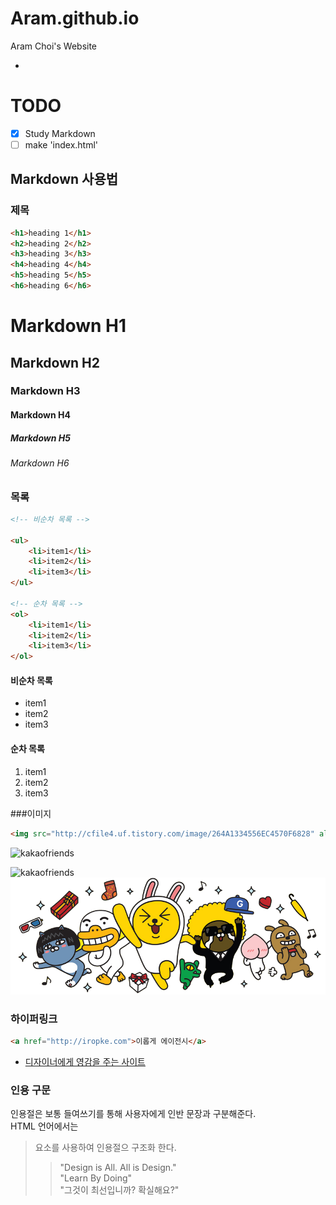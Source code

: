# Aram.github.io
Aram Choi's Website

-

# TODO
- [x] Study Markdown
- [ ] make 'index.html' 

## Markdown 사용법

### 제목

```html
<h1>heading 1</h1>
<h2>heading 2</h2>
<h3>heading 3</h3>
<h4>heading 4</h4>
<h5>heading 5</h5>
<h6>heading 6</h6>
```

# Markdown H1
## Markdown H2
### Markdown H3
#### Markdown H4
##### Markdown H5
###### Markdown H6

### 목록

```html
<!-- 비순차 목록 -->

<ul>
	<li>item1</li>
	<li>item2</li>
	<li>item3</li>
</ul>

<!-- 순차 목록 -->
<ol>
	<li>item1</li>
	<li>item2</li>
	<li>item3</li>
</ol>
```

#### 비순차 목록

- item1
- item2
- item3

#### 순차 목록

1. item1
1. item2
1. item3

###이미지

```html
<img src="http://cfile4.uf.tistory.com/image/264A1334556EC4570F6828" alt="kakaofriends">
```
<img src="http://cfile4.uf.tistory.com/image/264A1334556EC4570F6828" alt="kakaofriends" width="298" height="298">

![kakaofriends](http://cfile4.uf.tistory.com/image/264A1334556EC4570F6828)
![kakaofriends](images/kakao.png "kakaofrienes")

### 하이퍼링크

```html
<a href="http://iropke.com">이롭게 에이전시</a>
```

- [디자이너에게 영감을 주는 사이트](http://iropke.com/blog/archive)

### 인용 구문

인용절은 보통 들여쓰기를 통해 사용자에게 인반 문장과 구분해준다.<br>
HTML 언어에서는 <blockquote> 요소를 사용하여 인용절으 구조화 한다.

 > "Design is All. All is Design."<br>
 > "Learn By Doing"<br>
 > "그것이 최선입니까? 확실해요?"

















